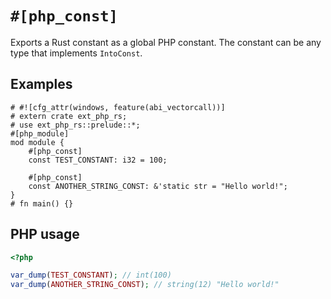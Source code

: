 # `#[php_const]`

Exports a Rust constant as a global PHP constant. The constant can be any type
that implements `IntoConst`.

## Examples

```rust,no_run
# #![cfg_attr(windows, feature(abi_vectorcall))]
# extern crate ext_php_rs;
# use ext_php_rs::prelude::*;
#[php_module]
mod module {
    #[php_const]
    const TEST_CONSTANT: i32 = 100;

    #[php_const]
    const ANOTHER_STRING_CONST: &'static str = "Hello world!";
}
# fn main() {}
```

## PHP usage

```php
<?php

var_dump(TEST_CONSTANT); // int(100)
var_dump(ANOTHER_STRING_CONST); // string(12) "Hello world!"
```
